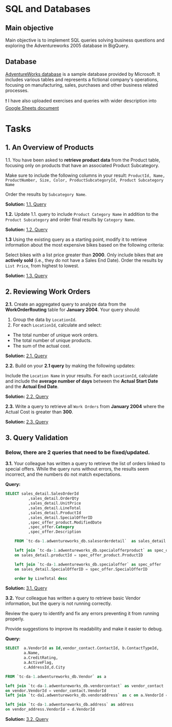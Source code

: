 # SQL and Databases

## Main objective
Main objective is to implement SQL queries solving business questions and exploring the Adventureworks 2005 database in BigQuery.

## Database 
[AdventureWorks database]( https://drive.google.com/file/d/1-Qsnn3bg0_PYgY5kKJOUDG8xdKLvOLPK/view) is a sample database provided by Microsoft. It includes various tables and represents a fictional company's operations, focusing on manufacturing, sales, purchases and other business related processes. 

❗ I have also uploaded exercises and queries with wider description into [Google Sheets document](https://docs.google.com/spreadsheets/d/1Ayg_DVnVorki0QZMEUYEpoBNd65C1YT8heValk2Dejk/edit?usp=sharing)

# Tasks

## 1. An Overview of Products
1.1. You have been asked to **retrieve product data** from the Product table, focusing only on products that have an associated Product Subcategory.

Make sure to include the following columns in your result: ```ProductId, Name, ProductNumber, Size, Color, ProductSubcategoryId, Product Subcategory Name```

Order the results by ```Subcategory Name```.

**Solution:** [1.1. Query](https://github.com/AironasVin/SQL-and-Databases/blob/main/1.1.sql)
<br>

**1.2.** Update 1.1. query to include ```Product Category Name``` in addition to the ```Product Subcategory``` and order final results by ```Category Name```.

**Solution:** [1.2. Query](https://github.com/AironasVin/SQL-and-Databases/blob/main/1.2.sql)
<br>

**1.3** Using the existing query as a starting point, modify it to retrieve information about the most expensive bikes based on the following criteria:

Select bikes with a list price greater than **2000**.
Only include bikes that are **actively sold** (i.e., they do not have a Sales End Date).
Order the results by ```List Price```, from highest to lowest.

**Solution:** [1.3. Query](https://github.com/AironasVin/SQL-and-Databases/blob/main/1.3.sql)
<br>

## 2. Reviewing Work Orders
**2.1.** Create an aggregated query to analyze data from the **WorkOrderRouting** table for **January 2004**. Your query should:
1. Group the data by ```LocationId```.
2. For each ```LocationId```, calculate and select:
- The total number of unique work orders.
- The total number of unique products.
- The sum of the actual cost.

**Solution:** [2.1. Query](https://github.com/AironasVin/SQL-and-Databases/blob/main/2.1.sql)
<br>

**2.2.** Build on your **2.1 query** by making the following updates:

Include the ```Location Name``` in your results.
For each ```LocationId```, calculate and include the **average number of days** between the **Actual Start Date** and the **Actual End Date**.

**Solution:** [2.2. Query](https://github.com/AironasVin/SQL-and-Databases/blob/main/2.2.sql)
<br>

**2.3.** Write a query to retrieve all ```Work Orders``` from **January 2004** where the Actual Cost is greater than **300**.

**Solution:** [2.3. Query](https://github.com/AironasVin/SQL-and-Databases/blob/main/2.3.sql)
<br>

## 3. Query Validation
### Below, there are 2 queries that need to be fixed/updated.

**3.1.** Your colleague has written a query to retrieve the list of orders linked to special offers. While the query runs without errors, the results seem incorrect, and the numbers do not match expectations.

**Query:**
```sql
SELECT sales_detail.SalesOrderId
          ,sales_detail.OrderQty
          ,sales_detail.UnitPrice
          ,sales_detail.LineTotal
          ,sales_detail.ProductId
          ,sales_detail.SpecialOfferID
          ,spec_offer_product.ModifiedDate
          ,spec_offer.Category
          ,spec_offer.Description

    FROM `tc-da-1.adwentureworks_db.salesorderdetail`  as sales_detail

    left join `tc-da-1.adwentureworks_db.specialofferproduct` as spec_offer_product
    on sales_detail.productId = spec_offer_product.ProductID

    left join `tc-da-1.adwentureworks_db.specialoffer` as spec_offer
    on sales_detail.SpecialOfferID = spec_offer.SpecialOfferID

    order by LineTotal desc
```
**Solution:** [3.1. Query](https://github.com/AironasVin/SQL-and-Databases/blob/main/3.1.sql)
<br>

**3.2.** Your colleague has written a query to retrieve basic Vendor information, but the query is not running correctly.

Review the query to identify and fix any errors preventing it from running properly.

Provide suggestions to improve its readability and make it easier to debug.

**Query:**

```sql
SELECT  a.VendorId as Id,vendor_contact.ContactId, b.ContactTypeId,
        a.Name,
        a.CreditRating,
        a.ActiveFlag,
        c.AddressId,d.City

FROM `tc-da-1.adwentureworks_db.Vendor` as a

left join `tc-da-1.adwentureworks_db.vendorcontact` as vendor_contact
on vendor.VendorId = vendor_contact.VendorId
left join `tc-da1.adwentureworks_db.vendoraddress` as c on a.VendorId = c.VendorId

left join `tc-da-1.adwentureworks_db.address` as address
on vendor_address.VendorId = d.VendorId
```

**Solution:** [3.2. Query](https://github.com/AironasVin/SQL-and-Databases/blob/main/3.2.sql)
